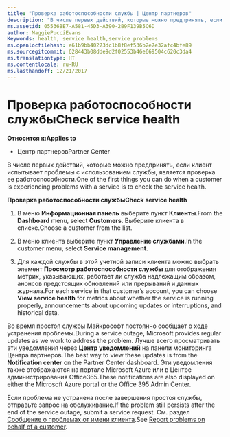 ```yaml
---
title: "Проверка работоспособности службы | Центр партнеров"
description: "В числе первых действий, которые можно предпринять, если клиент испытывает проблемы с использованием службы, является проверка ее работоспособности."
ms.assetid: 05536BE7-A581-45D3-A390-2B9F139B5C6D
author: MaggiePucciEvans
Keywords: health, service health,service problems
ms.openlocfilehash: e61b9bb40273dc1b8f8ef536b2e7e32afc4bfe89
ms.sourcegitcommit: 628443b08dde9d2f02553b46e669504c620c3da4
ms.translationtype: HT
ms.contentlocale: ru-RU
ms.lasthandoff: 12/21/2017
---
```

# <a name="check-service-health"></a><span data-ttu-id="81ea5-103">Проверка работоспособности службы</span><span class="sxs-lookup"><span data-stu-id="81ea5-103">Check service health</span></span>

**<span data-ttu-id="81ea5-104">Относится к:</span><span class="sxs-lookup"><span data-stu-id="81ea5-104">Applies to</span></span>**

-  <span data-ttu-id="81ea5-105">Центр партнеров</span><span class="sxs-lookup"><span data-stu-id="81ea5-105">Partner Center</span></span>

<span data-ttu-id="81ea5-106">В числе первых действий, которые можно предпринять, если клиент испытывает проблемы с использованием службы, является проверка ее работоспособности.</span><span class="sxs-lookup"><span data-stu-id="81ea5-106">One of the first things you can do when a customer is experiencing problems with a service is to check the service health.</span></span>

**<span data-ttu-id="81ea5-107">Проверка работоспособности службы</span><span class="sxs-lookup"><span data-stu-id="81ea5-107">Check service health</span></span>**

1.  <span data-ttu-id="81ea5-108">В меню **Информационная панель** выберите пункт **Клиенты**.</span><span class="sxs-lookup"><span data-stu-id="81ea5-108">From the **Dashboard** menu, select **Customers**.</span></span> <span data-ttu-id="81ea5-109">Выберите клиента в списке.</span><span class="sxs-lookup"><span data-stu-id="81ea5-109">Choose a customer from the list.</span></span>

2.  <span data-ttu-id="81ea5-110">В меню клиента выберите пункт **Управление службами**.</span><span class="sxs-lookup"><span data-stu-id="81ea5-110">In the customer menu, select **Service management**.</span></span>

3.  <span data-ttu-id="81ea5-111">Для каждой службы в этой учетной записи клиента можно выбрать элемент **Просмотр работоспособности службы** для отображения метрик, указывающих, работает ли служба надлежащим образом, анонсов предстоящих обновлений или прерываний и данных журнала.</span><span class="sxs-lookup"><span data-stu-id="81ea5-111">For each service in that customer’s account, you can choose **View service health** for metrics about whether the service is running properly, announcements about upcoming updates or interruptions, and historical data.</span></span>

<span data-ttu-id="81ea5-112">Во время простоя службы Майкрософт постоянно сообщает о ходе устранения проблемы.</span><span class="sxs-lookup"><span data-stu-id="81ea5-112">During a service outage, Microsoft provides regular updates as we work to address the problem.</span></span> <span data-ttu-id="81ea5-113">Лучше всего просматривать эти уведомления через **Центр уведомлений** на панели мониторинга Центра партнеров.</span><span class="sxs-lookup"><span data-stu-id="81ea5-113">The best way to view these updates is from the **Notification center** on the Partner Center dashboard.</span></span> <span data-ttu-id="81ea5-114">Эти уведомления также отображаются на портале Microsoft Azure или в Центре администрирования Office365.</span><span class="sxs-lookup"><span data-stu-id="81ea5-114">These notifications are also displayed on either the Microsoft Azure portal or the Office 395 Admin Center.</span></span>

<span data-ttu-id="81ea5-115">Если проблема не устранена после завершения простоя службы, отправьте запрос на обслуживание.</span><span class="sxs-lookup"><span data-stu-id="81ea5-115">If the problem still persists after the end of the service outage, submit a service request.</span></span> <span data-ttu-id="81ea5-116">См. раздел [Сообщение о проблемах от имени клиента](report-problems-on-behalf-of-a-customer.md).</span><span class="sxs-lookup"><span data-stu-id="81ea5-116">See [Report problems on behalf of a customer](report-problems-on-behalf-of-a-customer.md).</span></span>

 

 



